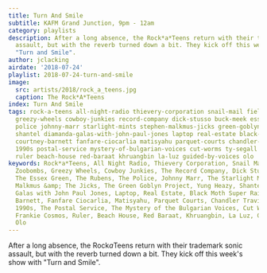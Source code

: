 ```yaml
---
title: Turn And Smile
subtitle: KAFM Grand Junction, 9pm - 12am
category: playlists
description: After a long absence, the Rock*a*Teens return with their trademark sonic
  assault, but with the reverb turned down a bit. They kick off this week's show with
  "Turn and Smile".
author: jclacking
airdate: '2018-07-24'
playlist: 2018-07-24-turn-and-smile
image:
  src: artists/2018/rock_a_teens.jpg
  caption: The Rock*A*Teens
index: Turn And Smile
tags: rock-a-teens all-night-radio thievery-corporation snail-mail field-music zoobombs
  greezy-wheels cowboy-junkies record-company dick-stusso buck-meek essex-green rubens
  police johnny-marr starlight-mints stephen-malkmus-jicks green-goblyn-project yung-heazy
  shantel diamanda-galas-with-john-paul-jones laptop real-estate black-moth-super-rainbow
  courtney-barnett fanfare-ciocarlia matisyahu parquet-courts chandler-travis-philharmonic
  1990s postal-service mystery-of-bulgarian-voices cut-worms ty-segall frankie-cosmos
  ruler beach-house red-baraat khruangbin la-luz guided-by-voices olo
keywords: Rock*a*Teens, All Night Radio, Thievery Corporation, Snail Mail, Field Music,
  Zoobombs, Greezy Wheels, Cowboy Junkies, The Record Company, Dick Stusso, Buck Meek,
  The Essex Green, The Rubens, The Police, Johnny Marr, The Starlight Mints, Stephen
  Malkmus &amp; The Jicks, The Green Goblyn Project, Yung Heazy, Shantel, Diamanda
  Galas with John Paul Jones, Laptop, Real Estate, Black Moth Super Rainbow, Courtney
  Barnett, Fanfare Ciocarlia, Matisyahu, Parquet Courts, Chandler Travis Philharmonic,
  1990s, The Postal Service, The Mystery of the Bulgarian Voices, Cut Worms, Ty Segall,
  Frankie Cosmos, Ruler, Beach House, Red Baraat, Khruangbin, La Luz, Guided By Voices,
  Olo
---
```

After a long absence, the Rock*a*Teens return with their trademark sonic assault, but with the reverb turned down a bit. They kick off this week's show with "Turn and Smile".
